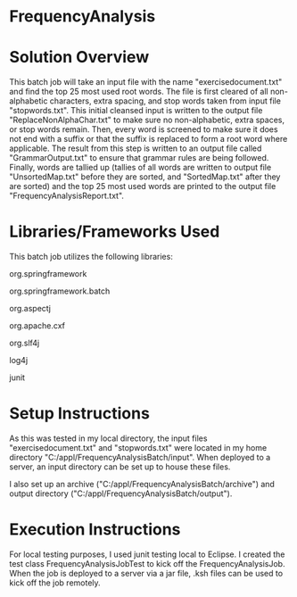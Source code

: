 # FrequencyAnalysis

# Solution Overview
This batch job will take an input file with the name "exercisedocument.txt" and find the top 25 most used root words. The file is first cleared of all non-alphabetic characters, extra spacing, and stop words taken from input file "stopwords.txt". This initial cleansed input is written to the output file "ReplaceNonAlphaChar.txt" to make sure no non-alphabetic, extra spaces, or stop words remain. Then, every word is screened to make sure it does not end with a suffix or that the suffix is replaced to form a root word where applicable. The result from this step is written to an output file called "GrammarOutput.txt" to ensure that grammar rules are being followed. Finally, words are tallied up (tallies of all words are written to output file "UnsortedMap.txt" before they are sorted, and "SortedMap.txt" after they are sorted) and the top 25 most used words are printed to the output file "FrequencyAnalysisReport.txt".

# Libraries/Frameworks Used
This batch job utilizes the following libraries:

org.springframework

org.springframework.batch

org.aspectj

org.apache.cxf

org.slf4j

log4j

junit

# Setup Instructions
As this was tested in my local directory, the input files "exercisedocument.txt" and "stopwords.txt" were located in my home directory "C:/appl/FrequencyAnalysisBatch/input". When deployed to a server, an input directory can be set up to house these files. 

I also set up an archive ("C:/appl/FrequencyAnalysisBatch/archive") and output directory ("C:/appl/FrequencyAnalysisBatch/output").

# Execution Instructions 
For local testing purposes, I used junit testing local to Eclipse. I created the test class FrequencyAnalysisJobTest to kick off the FrequencyAnalysisJob. When the job is deployed to a server via a jar file, .ksh files can be used to kick off the job remotely. 
